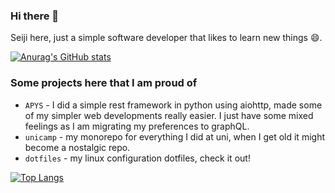 ### Hi there 👋

Seiji here, just a simple software developer that likes to learn new things 😄.

[![Anurag's GitHub stats](https://github-readme-stats.vercel.app/api?username=seijihirao&theme=github_dark)](https://github.com/anuraghazra/github-readme-stats)

### Some projects here that I am proud of

 * `APYS` - I did a simple rest framework in python using aiohttp, made some of my simpler web developments really easier.
  I just have some mixed feelings as I am migrating my preferences to graphQL.
 * `unicamp` - my monorepo for everything I did at uni, when I get old it might become a nostalgic repo.
 * `dotfiles` - my linux configuration dotfiles, check it out!

[![Top Langs](https://github-readme-stats.vercel.app/api/top-langs/?username=seijihirao&theme=github_dark)](https://github.com/anuraghazra/github-readme-stats)

<!--
**seijihirao/seijihirao** is a ✨ _special_ ✨ repository because its `README.md` (this file) appears on your GitHub profile.

Here are some ideas to get you started:

- 🔭 I’m currently working on ...
- 🌱 I’m currently learning ...
- 👯 I’m looking to collaborate on ...
- 🤔 I’m looking for help with ...
- 💬 Ask me about ...
- 📫 How to reach me: ...
- 😄 Pronouns: ...
- ⚡ Fun fact: ...
-->
